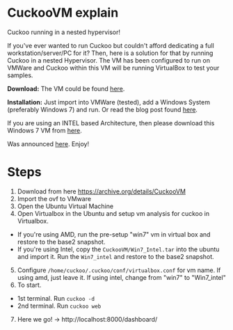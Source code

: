 # CuckooVM explain
Cuckoo running in a nested hypervisor!

If you've ever wanted to run Cuckoo but couldn't afford dedicating a full workstation/server/PC for it? Then, here is a solution for that by running Cuckoo in a nested Hypervisor. The VM has been configured to run on VMWare and Cuckoo within this VM will be running VirtualBox to test your samples.

**Download:**
The VM could be found [here](https://archive.org/details/CuckooVM).

**Installation:**
Just import into VMWare (tested), add a Windows System (preferably Windows 7) and run. Or read the blog post found [here](http://bit.ly/HowtoUseCuckooVM2).

If you are using an INTEL based Architecture, then please download this Windows 7 VM from [here](http://bit.ly/2w9Sih5).

Was announced [here](https://twitter.com/binaryz0ne/status/1239988679692738561).
Enjoy!

# Steps
1. Download from here https://archive.org/details/CuckooVM
2. Import the ovf to VMware
3. Open the Ubuntu Virtual Machine
4. Open Virtualbox in the Ubuntu and setup vm analysis for cuckoo in Virtualbox.
  - If you're using AMD, run the pre-setup "win7" vm in virtual box and restore to the base2 snapshot.
  - If you're using Intel, copy the `CuckooVM/Win7_Intel.tar` into the ubuntu and import it. Run the `Win7_intel` and restore to the base2 snapshot.
5. Configure `/home/cuckoo/.cuckoo/conf/virtualbox.conf` for vm name. If using amd, just leave it. If using intel, change from "win7" to "Win7_intel"
6. To start.
  - 1st terminal. Run `cuckoo -d`
  - 2nd terminal. Run `cuckoo web`
7. Here we go! -> http://localhost:8000/dashboard/
